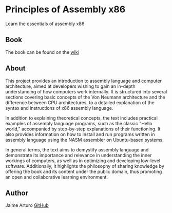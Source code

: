 # Principles of Assembly x86
Learn the essentials of assembly x86 

## Book
The book can be found on the [wiki](https://github.com/Kuvrot/Principles-of-Assembly-x86/wiki)

## About

This project provides an introduction to assembly language and computer architecture, aimed at developers wishing to gain an in-depth understanding of how computers work internally. It is structured into several sections covering basic concepts of the Von Neumann architecture and the difference between CPU architectures, to a detailed explanation of the syntax and instructions of x86 assembly language.

In addition to explaining theoretical concepts, the text includes practical examples of assembly language programs, such as the classic "Hello world," accompanied by step-by-step explanations of their functioning. It also provides information on how to install and run programs written in assembly language using the NASM assembler on Ubuntu-based systems.

In general terms, the text aims to demystify assembly language and demonstrate its importance and relevance in understanding the inner workings of computers, as well as in optimizing and developing low-level software. Additionally, it highlights the philosophy of sharing knowledge by offering the book and its content under the public domain, thus promoting an open and collaborative learning environment.

## Author
Jaime Arturo [GitHub](https://github.com/Kuvrot/)
